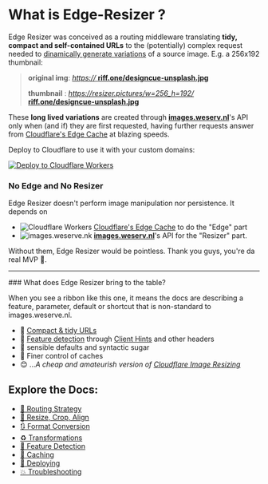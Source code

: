 



# What is Edge-Resizer ?

Edge Resizer was conceived as a routing middleware translating **tidy, compact and self-contained URLs** to the (potentially) complex request needed to [dinamically generate variations](https://images.weserv.nl/) of a source image. E.g. a 256x192 thumbnail:

> **original img**: [*https://* **riff.one/designcue-unsplash.jpg**](https://riff.one/designcue-unsplash.jpg)
> 
> **thumbnail** : [*https://resizer.pictures/w=256_h=192/* **riff.one/designcue-unsplash.jpg**](https://resizer.pictures/w=256_h=192/riff.one/designcue-unsplash.jpg)

These **long lived variations** are created through [**images.weserv.nl**](https://images.weserv.nl/)'s API only when (and if) they are first requested, having further requests answer from  [Cloudflare's Edge Cache](https://developers.cloudflare.com/workers/runtime-apis/cache) at blazing speeds. 

Deploy to Cloudflare to use it with your custom domains:

[![Deploy to Cloudflare Workers](https://deploy.workers.cloudflare.com/button)](https://deploy.workers.cloudflare.com/?url=https://github.com/ctohm/edge-resizer) 

### No Edge and No Resizer

Edge Resizer doesn't perform image manipulation nor persistence. It depends on 

- ![Cloudflare Workers](https://resizer.pictures/auto/deploy.workers.cloudflare.com/favicon.ico) [Cloudflare's Edge Cache](https://developers.cloudflare.com/workers/runtime-apis/cache) to do the "Edge" part
- ![images.weserve.nk](https://resizer.pictures/w=30/images.weserv.nl/logo.svg) [**images.weserv.nl**](https://images.weserv.nl/)'s API for the "Resizer" part. 

Without them, Edge Resizer would be pointless. Thank you guys, you're da real MVP 🙏.

----

<er-feature class="end" >
### What does Edge Resizer bring to the table?
</er-feature>

When you see a ribbon like this one, it means the docs are describing a feature, parameter, default or shortcut that is non-standard to images.weserve.nl.

- 🔌 [Compact & tidy URLs](https://resizer.pictures/routing)
- 💊 [Feature detection](https://resizer.pictures/feature_detection) through [Client Hints](https://developer.mozilla.org/en-US/docs/Glossary/Client_hints) and other headers
- 🧠 sensible defaults and syntactic sugar
- 🚀 Finer control of caches
- :blush: ...*A cheap and amateurish version of [Cloudflare Image Resizing](https://developers.cloudflare.com/images/image-resizing)*

## Explore the Docs:




 - [🔌 Routing Strategy](https://resizer.pictures/routing)
 - [🔳 Resize, Crop, Align](https://resizer.pictures/resizing_and_cropping)
 - [🔃 Format Conversion](https://resizer.pictures/format)
 - [♻️ Transformations](https://resizer.pictures/transformations)
 - [💊 Feature Detection](https://resizer.pictures/feature_detection)
 - [🚀 Caching](https://resizer.pictures/caching)
 - [📡 Deploying](https://resizer.pictures/deploy)
 - [💥 Troubleshooting](https://resizer.pictures/troubleshooting)